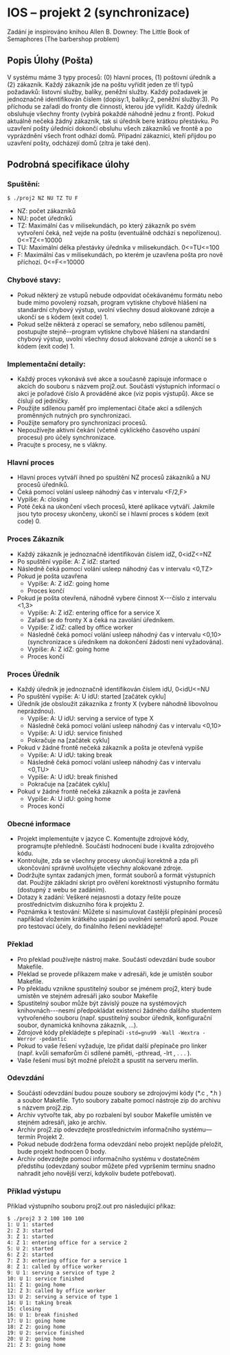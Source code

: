 # IOS – projekt 2 (synchronizace)

Zadání je inspirováno knihou Allen B. Downey: The Little Book of Semaphores (The barbershop
problem)

## Popis Úlohy (Pošta)

V systému máme 3 typy procesů: (0) hlavní proces, (1) poštovní úředník a (2) zákazník. Každý
zákazník jde na poštu vyřídit jeden ze tří typů požadavků: listovní služby, balíky, peněžní služby.
Každý požadavek je jednoznačně identifikován číslem (dopisy:1, balíky:2, peněžní služby:3). Po
příchodu se zařadí do fronty dle činnosti, kterou jde vyřídit. Každý úředník obsluhuje všechny fronty
(vybírá pokaždé náhodně jednu z front). Pokud aktuálně nečeká žádný zákazník, tak si úředník bere
krátkou přestávku. Po uzavření pošty úředníci dokončí obsluhu všech zákazníků ve frontě a po
vyprázdnění všech front odhází domů. Případní zákazníci, kteří přijdou po uzavření pošty, odcházejí
domů (zítra je také den).

## Podrobná specifikace úlohy

### Spuštění:

`$ ./proj2 NZ NU TZ TU F`
- NZ: počet zákazníků
- NU: počet úředníků
- TZ: Maximální čas v milisekundách, po který zákazník po svém vytvoření čeká, než vejde na
poštu (eventuálně odchází s nepořízenou). 0<=TZ<=10000
- TU: Maximální délka přestávky úředníka v milisekundách. 0<=TU<=100
- F: Maximální čas v milisekundách, po kterém je uzavřena pošta pro nově příchozí.
0<=F<=10000

### Chybové stavy:

- Pokud některý ze vstupů nebude odpovídat očekávanému formátu nebo bude mimo povolený
rozsah, program vytiskne chybové hlášení na standardní chybový výstup, uvolní všechny dosud
alokované zdroje a ukončí se s kódem (exit code) 1.
- Pokud selže některá z operací se semafory, nebo sdílenou pamětí, postupujte stejně--program
vytiskne chybové hlášení na standardní chybový výstup, uvolní všechny dosud alokované
zdroje a ukončí se s kódem (exit code) 1.

### Implementační detaily:

- Každý proces vykonává své akce a současně zapisuje informace o akcích do souboru s názvem
proj2.out. Součástí výstupních informací o akci je pořadové číslo A prováděné akce (viz popis
výstupů). Akce se číslují od jedničky.
- Použijte sdílenou paměť pro implementaci čítače akcí a sdílených proměnných nutných pro
synchronizaci.
- Použijte semafory pro synchronizaci procesů.
- Nepoužívejte aktivní čekání (včetně cyklického časového uspání procesu) pro účely
synchronizace.
- Pracujte s procesy, ne s vlákny.

### Hlavní proces

- Hlavní proces vytváří ihned po spuštění NZ procesů zákazníků a NU procesů úředníků.
- Čeká pomocí volání usleep náhodný čas v intervalu <F/2,F>
- Vypíše: A: closing
- Poté čeká na ukončení všech procesů, které aplikace vytváří. Jakmile jsou tyto procesy
ukončeny, ukončí se i hlavní proces s kódem (exit code) 0.

### Proces Zákazník
- Každý zákazník je jednoznačně identifikován číslem idZ, 0<idZ<=NZ
- Po spuštění vypíše: A: Z idZ: started
- Následně čeká pomocí volání usleep náhodný čas v intervalu <0,TZ>
- Pokud je pošta uzavřena
    - Vypíše: A: Z idZ: going home
    - Proces končí
- Pokud je pošta otevřená, náhodně vybere činnost X---číslo z intervalu <1,3>
    - Vypíše: A: Z idZ: entering office for a service X
    - Zařadí se do fronty X a čeká na zavolání úředníkem.
    - Vypíše: Z idZ: called by office worker
    - Následně čeká pomocí volání usleep náhodný čas v intervalu <0,10> (synchronizace s
    úředníkem na dokončení žádosti není vyžadována).
    - Vypíše: A: Z idZ: going home
    - Proces končí

### Proces Úředník

- Každý úředník je jednoznačně identifikován číslem idU, 0<idU<=NU
- Po spuštění vypíše: A: U idU: started
[začátek cyklu]
- Úředník jde obsloužit zákazníka z fronty X (vybere náhodně libovolnou neprázdnou).
    - Vypíše: A: U idU: serving a service of type X
    - Následně čeká pomocí volání usleep náhodný čas v intervalu <0,10>
    - Vypíše: A: U idU: service finished
    - Pokračuje na [začátek cyklu]
- Pokud v žádné frontě nečeká zákazník a pošta je otevřená vypíše
    - Vypíše: A: U idU: taking break
    - Následně čeká pomocí volání usleep náhodný čas v intervalu <0,TU>
    - Vypíše: A: U idU: break finished
    - Pokračuje na [začátek cyklu]
- Pokud v žádné frontě nečeká zákazník a pošta je zavřená
    - Vypíše: A: U idU: going home
    - Proces končí

### Obecné informace

- Projekt implementujte v jazyce C. Komentujte zdrojové kódy, programujte přehledně. Součástí
hodnocení bude i kvalita zdrojového kódu.
- Kontrolujte, zda se všechny procesy ukončují korektně a zda při ukončování správně uvolňujete
všechny alokované zdroje.
- Dodržujte syntax zadaných jmen, formát souborů a formát výstupních dat. Použijte základní
skript pro ověření korektnosti výstupního formátu (dostupný z webu se zadáním).
- Dotazy k zadání: Veškeré nejasnosti a dotazy řešte pouze prostřednictvím diskuzního fóra k
projektu 2.
- Poznámka k testování: Můžete si nasimulovat častější přepínání procesů například vložením
krátkého uspání po uvolnění semaforů apod. Pouze pro testovací účely, do finálního řešení
nevkládejte!

### Překlad

- Pro překlad používejte nástroj make. Součástí odevzdání bude soubor Makefile.
- Překlad se provede příkazem make v adresáři, kde je umístěn soubor Makefile.
- Po překladu vznikne spustitelný soubor se jménem proj2, který bude umístěn ve stejném
adresáři jako soubor Makefile
- Spustitelný soubor může být závislý pouze na systémových knihovnách---nesmí předpokládat
existenci žádného dalšího studentem vytvořeného souboru (např. spustitelný soubor úředník,
konfigurační soubor, dynamická knihovna zákazník, ...).
- Zdrojové kódy překládejte s přepínači `-std=gnu99 -Wall -Wextra -Werror -pedantic`
- Pokud to vaše řešení vyžaduje, lze přidat další přepínače pro linker (např. kvůli semaforům či
sdílené paměti, -pthread, -lrt , . . . ).
- Vaše řešení musí být možné přeložit a spustit na serveru merlin.

### Odevzdání

- Součástí odevzdání budou pouze soubory se zdrojovými kódy (*.c , *.h ) a soubor Makefile.
Tyto soubory zabalte pomocí nástroje zip do archivu s názvem proj2.zip.
- Archiv vytvořte tak, aby po rozbalení byl soubor Makefile umístěn ve stejném adresáři, jako je
archiv.
- Archiv proj2.zip odevzdejte prostřednictvím informačního systému—termín Projekt 2.
- Pokud nebude dodržena forma odevzdání nebo projekt nepůjde přeložit, bude projekt hodnocen
0 body.
- Archiv odevzdejte pomocí informačního systému v dostatečném předstihu (odevzdaný soubor
můžete před vypršením termínu snadno nahradit jeho novější verzí, kdykoliv budete
potřebovat).

### Příklad výstupu

Příklad výstupního souboru proj2.out pro následující příkaz:
```
$ ./proj2 3 2 100 100 100
1: U 1: started
2: Z 3: started
3: Z 1: started
4: Z 1: entering office for a service 2
5: U 2: started
6: Z 2: started
7: Z 3: entering office for a service 1
8: Z 1: called by office worker
9: U 1: serving a service of type 2
10: U 1: service finished
11: Z 1: going home
12: Z 3: called by office worker
13: U 2: serving a service of type 1
14: U 1: taking break
15: closing
16: U 1: break finished
17: U 1: going home
18: Z 2: going home
19: U 2: service finished
20: U 2: going home
21: Z 3: going home
```
